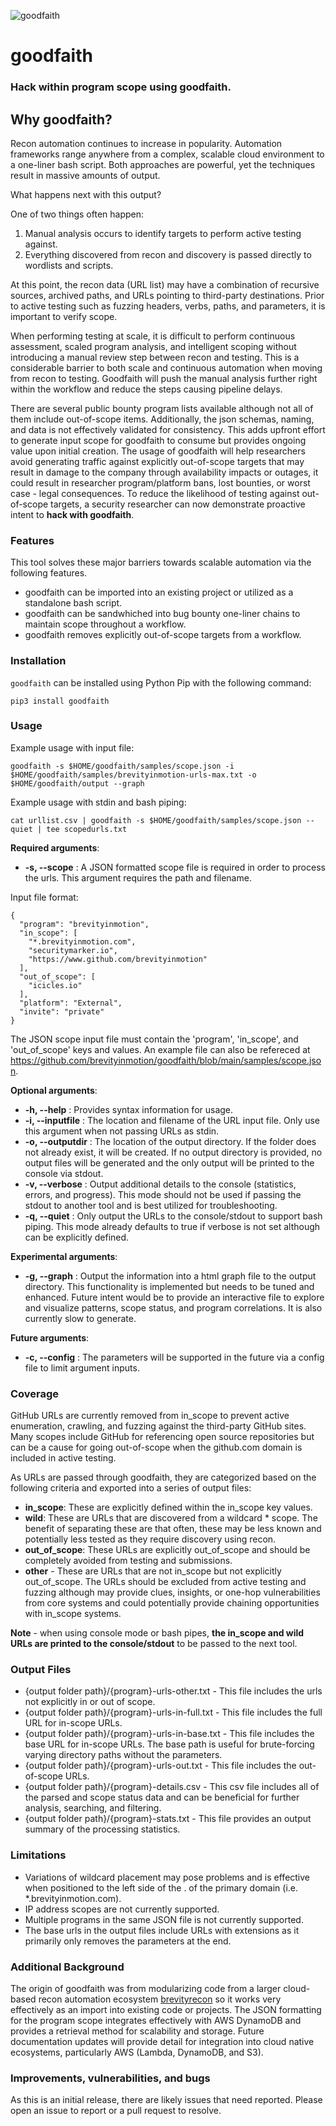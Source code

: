 ![goodfaith](img/goodfaith.png)

# goodfaith

### Hack within program scope using goodfaith.

## Why goodfaith?
Recon automation continues to increase in popularity. Automation frameworks range anywhere from a complex, scalable cloud environment to a one-liner bash script. Both approaches are powerful, yet the techniques result in massive amounts of output.

What happens next with this output?

One of two things often happen:
1) Manual analysis occurs to identify targets to perform active testing against.
2) Everything discovered from recon and discovery is passed directly to wordlists and scripts.

At this point, the recon data (URL list) may have a combination of recursive sources, archived paths, and URLs pointing to third-party destinations. Prior to active testing such as fuzzing headers, verbs, paths, and parameters, it is important to verify scope.

When performing testing at scale, it is difficult to perform continuous assessment, scaled program analysis, and intelligent scoping without introducing a manual review step between recon and testing.
This is a considerable barrier to both scale and continuous automation when moving from recon to testing. Goodfaith will push the manual analysis further right within the workflow and reduce the steps causing pipeline delays.

There are several public bounty program lists available although not all of them include out-of-scope items. Additionally, the json schemas, naming, and data is not effectively validated for consistency. This adds upfront effort to generate input scope for goodfaith to consume but provides ongoing value upon initial creation.
The usage of goodfaith will help researchers avoid generating traffic against explicitly out-of-scope targets that may result in damage to the company through availability impacts or outages, it could result in researcher program/platform bans, lost bounties, or worst case - legal consequences. To reduce the likelihood of testing against out-of-scope targets, a security researcher can now demonstrate proactive intent to __hack with goodfaith__.

### Features

This tool solves these major barriers towards scalable automation via the following features.
* goodfaith can be imported into an existing project or utilized as a standalone bash script.
* goodfaith can be sandwhiched into bug bounty one-liner chains to maintain scope throughout a workflow.
* goodfaith removes explicitly out-of-scope targets from a workflow.

### Installation

`goodfaith` can be installed using Python Pip with the following command:
```
pip3 install goodfaith
```
### Usage

Example usage with input file:

`goodfaith -s $HOME/goodfaith/samples/scope.json -i $HOME/goodfaith/samples/brevityinmotion-urls-max.txt -o $HOME/goodfaith/output --graph`

Example usage with stdin and bash piping:

`cat urllist.csv | goodfaith -s $HOME/goodfaith/samples/scope.json --quiet | tee scopedurls.txt`

__Required arguments__:
* __-s, --scope__ : A JSON formatted scope file is required in order to process the urls. This argument requires the path and filename.

Input file format:
```
{
  "program": "brevityinmotion",
  "in_scope": [
    "*.brevityinmotion.com",
    "securitymarker.io",
    "https://www.github.com/brevityinmotion"
  ],
  "out_of_scope": [
    "icicles.io"
  ],
  "platform": "External",
  "invite": "private"
}
```

The JSON scope input file must contain the 'program', 'in_scope', and 'out_of_scope' keys and values. An example file can also be refereced at <https://github.com/brevityinmotion/goodfaith/blob/main/samples/scope.json>.

__Optional arguments__:
* __-h, --help__ : Provides syntax information for usage.
* __-i, --inputfile__ : The location and filename of the URL input file. Only use this argument when not passing URLs as stdin. 
* __-o, --outputdir__ : The location of the output directory. If the folder does not already exist, it will be created. If no output directory is provided, no output files will be generated and the only output will be printed to the console via stdout.
* __-v, --verbose__ : Output additional details to the console (statistics, errors, and progress). This mode should not be used if passing the stdout to another tool and is best utilized for troubleshooting.
* __-q, --quiet__ : Only output the URLs to the console/stdout to support bash piping. This mode already defaults to true if verbose is not set although can be explicitly defined.

__Experimental arguments__:
* __-g, --graph__ : Output the information into a html graph file to the output directory. This functionality is implemented but needs to be tuned and enhanced. Future intent would be to provide an interactive file to explore and visualize patterns, scope status, and program correlations. It is also currently slow to generate.

__Future arguments__:
* __-c, --config__ : The parameters will be supported in the future via a config file to limit argument inputs.

### Coverage

GitHub URLs are currently removed from in_scope to prevent active enumeration, crawling, and fuzzing against the third-party GitHub sites. Many scopes include GitHub for referencing open source repositories but can be a cause for going out-of-scope when the github.com domain is included in active testing.
 
As URLs are passed through goodfaith, they are categorized based on the following criteria and exported into a series of output files:
- __in_scope__: These are explicitly defined within the in_scope key values.
- __wild__: These are URLs that are discovered from a wildcard * scope. The benefit of separating these are that often, these may be less known and potentially less tested as they require discovery using recon.
- __out_of_scope__: These URLs are explicitly out_of_scope and should be completely avoided from testing and submissions.
- __other__ - These are URLs that are not in_scope but not explicitly out_of_scope. The URLs should be excluded from active testing and fuzzing although may provide clues, insights, or one-hop vulnerabilities from core systems and could potentially provide chaining opportunities with in_scope systems.

__Note__ - when using console mode or bash pipes, __the in_scope and wild URLs are printed to the console/stdout__ to be passed to the next tool.

### Output Files

* {output folder path}/{program}-urls-other.txt - This file includes the urls not explicitly in or out of scope.
* {output folder path}/{program}-urls-in-full.txt - This file includes the full URL for in-scope URLs.
* {output folder path}/{program}-urls-in-base.txt - This file includes the base URL for in-scope URLs. The base path is useful for brute-forcing varying directory paths without the parameters.
* {output folder path}/{program}-urls-out.txt - This file includes the out-of-scope URLs.
* {output folder path}/{program}-details.csv - This csv file includes all of the parsed and scope status data and can be beneficial for further analysis, searching, and filtering.
* {output folder path}/{program}-stats.txt - This file provides an output summary of the processing statistics.

### Limitations

* Variations of wildcard placement may pose problems and is effective when positioned to the left side of the . of the primary domain (i.e. *.brevityinmotion.com).
* IP address scopes are not currently supported.
* Multiple programs in the same JSON file is not currently supported.
* The base urls in the output files include URLs with extensions as it primarily only removes the parameters at the end.

### Additional Background

The origin of goodfaith was from modularizing code from a larger cloud-based recon automation ecosystem [brevityrecon](https://github.com/brevityinmotion/brevityrecon) so it works very effectively as an import into existing code or projects. The JSON formatting for the program scope integrates effectively with AWS DynamoDB and provides a retrieval method for scalability and storage. Future documentation updates will provide detail for integration into cloud native ecosystems, particularly AWS (Lambda, DynamoDB, and S3).

### Improvements, vulnerabilities, and bugs
As this is an initial release, there are likely issues that need reported. Please open an issue to report or a pull request to resolve.